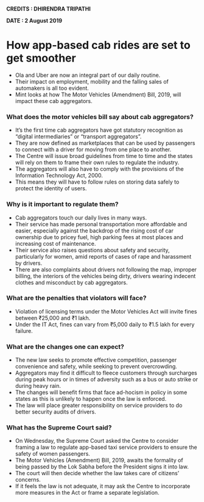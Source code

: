 **CREDITS :  DHIRENDRA TRIPATHI**

**DATE : 2 August 2019**


# How app-based cab rides are set to get smoother
- Ola and Uber are now an integral part of our daily routine.
- Their impact on employment, mobility and the falling sales of automakers is all too evident.
- Mint looks at how The Motor Vehicles (Amendment) Bill, 2019, will impact these cab aggregators.

### What does the motor vehicles bill say about cab aggregators?
- It’s the first time cab aggregators have got statutory recognition as “digital intermediaries” or “transport aggregators”.
- They are now defined as marketplaces that can be used by passengers to connect with a driver for moving from one place to another.
- The Centre will issue broad guidelines from time to time and the states will rely on them to frame their own rules to regulate the industry.
- The aggregators will also have to comply with the provisions of the Information Technology Act, 2000.
- This means they will have to follow rules on storing data safely to protect the identity of users.

### Why is it important to regulate them?
- Cab aggregators touch our daily lives in many ways.
- Their service has made personal transportation more affordable and easier, especially against the backdrop of the rising cost of car ownership due to pricey fuel, high parking fees at most places and increasing cost of maintenance.
- Their service also raises questions about safety and security, particularly for women, amid reports of cases of rape and harassment by drivers.
- There are also complaints about drivers not following the map, improper billing, the interiors of the vehicles being dirty, drivers wearing indecent clothes and misconduct by cab aggregators.

### What are the penalties that violators will face?
- Violation of licensing terms under the Motor Vehicles Act will invite fines between ₹25,000 and ₹1 lakh.
- Under the IT Act, fines can vary from ₹5,000 daily to ₹1.5 lakh for every failure.

### What are the changes one can expect?
- The new law seeks to promote effective competition, passenger convenience and safety, while seeking to prevent overcrowding.
- Aggregators may find it difficult to fleece customers through surcharges during peak hours or in times of adversity such as a bus or auto strike or during heavy rain.
- The changes will benefit firms that face ad-hocism in policy in some states as this is unlikely to happen once the law is enforced.
- The law will place greater responsibility on service providers to do better security audits of drivers.


### What has the Supreme Court said?
- On Wednesday, the Supreme Court asked the Centre to consider framing a law to regulate app-based taxi service providers to ensure the safety of women passengers.
- The Motor Vehicles (Amendment) Bill, 2019, awaits the formality of being passed by the Lok Sabha before the President signs it into law.
- The court will then decide whether the law takes care of citizens’ concerns.
- If it feels the law is not adequate, it may ask the Centre to incorporate more measures in the Act or frame a separate legislation.


